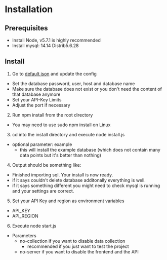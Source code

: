# Installation

## Prerequisites

* Install Node, v5.7.1 is highly recommended
* Install mysql: 14.14 Distrib5.6.28

## Install

1. Go to [default.json](config/default.json) and update the config
  * Set the database password, user, host and database name
  * Make sure the database does not exist or you don't need the content of that database anymore
  * Set your API-Key Limits
  * Adjust the port if necessary
2. Run npm install from the root directory
  * You may need to use sudo npm install on Linux
3. cd into the install directory and execute node install.js
  * optional parameter: example
    * this will install the example database (which does not contain many data points but it's better than nothing)
4. Output should be something like:
  * Finished importing sql. Your install is now ready.
  * if it says couldn't delete database additonally everything is well.
  * if it says something different you might need to check mysql is running and your settings are correct.
5. Set your API Key and region as environment variables
  * API_KEY
  * API_REGION
6. Execute node start.js
  * Parameters
    * no-collection if you want to disable data collection
      * recommended if you just want to test the project
    * no-server if you want to disable the frontend and the API
